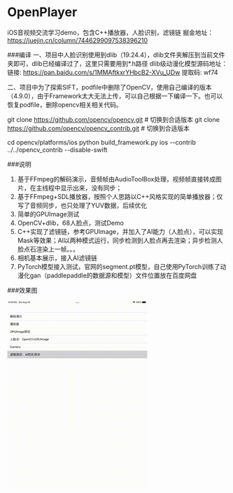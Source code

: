 # OpenPlayer
iOS音视频交流学习demo，包含C++播放器，人脸识别，滤镜链
掘金地址：https://juejin.cn/column/7446299097538396210

###编译
一、项目中人脸识别使用到dlib（19.24.4），dlib文件夹解压到当前文件夹即可，dlib已经编译过了，这里只需要用到*.h路径
dlib级动漫化模型源码地址：
链接: https://pan.baidu.com/s/1MMAftkxrYHbcB2-XVu_UDw 提取码: wf74

二、项目中为了探索SIFT，podfile中删除了OpenCV，使用自己编译的版本（4.9.0），由于Framework太大无法上传，可以自己根据一下编译一下。也可以恢复podfile，删除opencv相关相关代码。

git clone https://github.com/opencv/opencv.git # 切换到合适版本
git clone https://github.com/opencv/opencv_contrib.git # 切换到合适版本

cd opencv/platforms/ios
python build_framework.py ios --contrib ../../opencv_contrib --disable-swift



###说明
1. 基于FFmpeg的解码演示，音频帧由AudioToolBox处理，视频帧直接转成图片，在主线程中显示出来，没有同步；
2. 基于FFmpeg+SDL播放器，按照个人思路以C++风格实现的简单播放器；仅写了音频同步，也只处理了YUV数据，后续优化
3. 简单的GPUImage测试
4. OpenCV+dlib，68人脸点，测试Demo
5. C++实现了滤镜链，参考GPUImage，并加入了AI能力（人脸点），可以实现Mask等效果；AI以两种模式运行，同步检测到人脸点再去渲染；异步检测人脸点石渲染上一帧。。。
6. 相机基本展示，接入AI滤镜链
7. PyTorch模型接入测试，官网的segment.pt模型，自己使用PyTorch训练了动漫化gan（paddlepaddle的数据源和模型）文件位置放在百度网盘

###效果图

![效果图](demo.gif)




